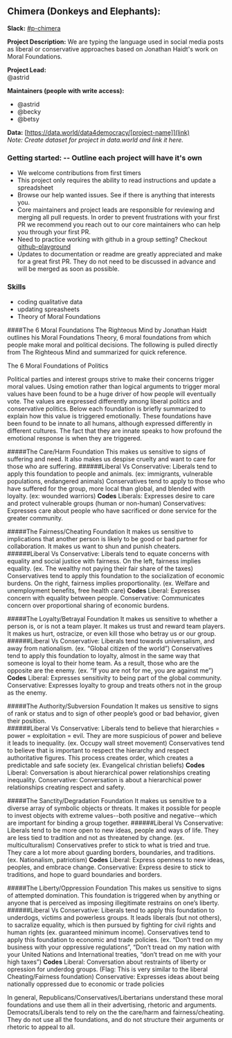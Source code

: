 ## Chimera (Donkeys and Elephants):

**Slack:** [#p-chimera](https://datafordemocracy.slack.com/messages/C7RUTAK9C)

**Project Description:**
We are typing the language used in social media posts as liberal or conservative approaches based on Jonathan Haidt's work on Moral Foundations. 

**Project Lead:**  
@astrid

**Maintainers (people with write access):**
* @astrid
* @becky
* @betsy

**Data:** [https://data.world/data4democracy/[project-name]](link)   
_Note: Create dataset for project in data.world and link it here._


### Getting started:  -- Outline each project will have it's own
* We welcome contributions from first timers 
* This project only requires the ability to read instructions and update a spreadsheet
* Browse our help wanted issues. See if there is anything that interests you.
* Core maintainers and project leads are responsible for reviewing and merging all pull requests. In order to prevent frustrations with your first PR we recommend you reach out to our core maintainers who can help you through your first PR.
* Need to practice working with github in a group setting? Checkout [github-playground](https://github.com/Data4Democracy/github-playground)
* Updates to documentation or readme are greatly appreciated and make for a great first PR. They do not need to be discussed in advance and will be merged as soon as possible.


### Skills
* coding qualitative data
* updating spreasheets
* Theory of Moral Foundations




####The 6 Moral Foundations
The Righteous Mind  by Jonathan Haidt outlines his Moral Foundations Theory,  6 moral foundations from which people make moral and political decisions. The following is pulled directly from The Righteous Mind and summarized for quick reference. 

The 6 Moral Foundations of Politics

Political parties and interest groups strive to make their concerns trigger moral values. Using emotion rather than logical arguments to trigger moral values have been found to be a huge driver of how people will eventually vote. The values are expressed differently among liberal politics and conservative politics. 
Below each foundation is briefly summarized to explain how this value is triggered emotionally. These foundations have been found to be innate to all humans, although expressed differently in different cultures. The fact that they are innate speaks to how profound the emotional response is when they are triggered.

#####The Care/Harm Foundation
This makes us sensitive to signs of  suffering and need. It also makes us despise cruelty and want to care for those who are suffering. 
######Liberal Vs Conservative:
Liberals tend to apply this foundation to people and animals. (ex: immigrants, vulnerable populations, endangered animals)
Conservatives tend to apply to those who have suffered for the group, more local than global, and blended with loyalty. (ex: wounded warriors)
**Codes**
Liberals:  Expresses desire to care and protect vulnerable groups (human or non-human)
Conservatives: Expresses care about people who have sacrificed or done service for the greater community.

#####The Fairness/Cheating Foundation
It makes us sensitive to implications that another person is likely to be good or bad partner for collaboration. It makes us want to shun and punish cheaters.  
######Liberal Vs Conservative:
Liberals tend to equate concerns with equality and social justice with fairness. On the left, fairness implies equality. (ex. The wealthy not paying their fair share of the taxes)
Conservatives tend to apply this foundation to the socialization of economic burdens. On the right, fairness implies proportionality. (ex. Welfare and unemployment benefits, free health care)
**Codes**
Liberal: Expresses concern with equality between people.
Conservative: Communicates concern over proportional sharing of economic burdens.

#####The Loyalty/Betrayal Foundation
It makes us sensitive to whether a person is, or is not a team player. It makes us trust and reward team players. It makes us hurt, ostracize, or even kill those who betray us or our group. 
######Liberal Vs Conservative:
Liberals tend towards universalism, and away from nationalism. (ex. “Global citizen of the world”)
Conservatives tend to apply this foundation to loyalty, almost in the same way that someone is loyal to their home team. As a result, those who are the opposite are the enemy. (ex. “If you are not for me, you are against me”)
**Codes**
Liberal: Expresses sensitivity to being part of the global community.
Conservative: Expresses loyalty to group and treats others not in the group as the enemy.

#####The Authority/Subversion Foundation
It makes us sensitive to signs of rank or status and to sign of other people’s good or bad behavior, given their position.  
######Liberal Vs Conservative:
Liberals tend to believe that hierarchies = power = exploitation = evil. They are more suspicious of power and believe it leads to inequality. (ex. Occupy wall street movement)
Conservatives tend to believe that is important to respect the hierarchy and respect authoritative figures. This process creates order, which creates a predictable and safe society (ex. Evangelical christian beliefs)
**Codes**
Liberal: Conversation is about hierarchical power relationships creating inequality. 
Conservative: Conversation is about a hierarchical power relationships creating respect and safety.

#####The Sanctity/Degradation Foundation
It makes us sensitive to a diverse array of symbolic objects or threats. It makes it possible for people to invest objects with extreme values--both positive and negative--which are important for binding a group together. 
######Liberal Vs Conservative:
Liberals tend to be more open to new ideas, people and ways of life. They are less tied to tradition and not as threatened by change. (ex. multiculturalism)
Conservatives prefer to stick to what is tried and true. They care a lot more about guarding borders, boundaries, and traditions. (ex. Nationalism, patriotism)
**Codes**
Liberal: Express openness to new ideas, peoples,  and embrace change.
Conservative: Express desire to stick to traditions, and hope to guard boundaries and borders.

#####The Liberty/Oppression Foundation
This makes us sensitive to signs of attempted domination. This foundation is triggered when by anything or anyone that is perceived as imposing illegitimate restrains on one’s liberty. 
######Liberal Vs Conservative:
Liberals tend to apply this foundation to underdogs, victims and powerless groups. It leads liberals (but not others), to sacralize equality, which is then pursued by fighting for civil rights and human rights (ex. guaranteed minimum income).
Conservatives tend to apply this foundation to economic and trade policies. (ex. “Don’t tred on my business with your oppressive regulations”, “Don’t tread on my nation with your United Nations and International treaties, “don’t tread on me with your high taxes”)
**Codes**
Liberal: Conversation about restraints of liberty or opression for underdog groups. (Flag:  This is very similar to the liberal Cheating/Fairness foundation)
Conservative: Expresses ideas about being nationally oppressed due to economic or trade policies


In general, Republicans/Conservatives/Libertarians understand these moral foundations and use them all in their advertising, rhetoric and arguments. Democrats/Liberals tend to rely on the the care/harm and fairness/cheating. They do not use all the foundations, and do not structure their arguments or rhetoric to appeal to all. 

